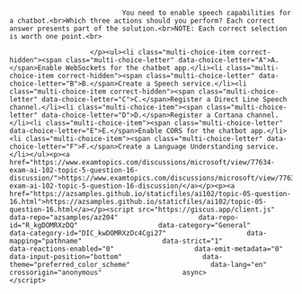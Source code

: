 <p class="card-text">
							
								You need to enable speech capabilities for a chatbot.<br>Which three actions should you perform? Each correct answer presents part of the solution.<br>NOTE: Each correct selection is worth one point.<br>
							
						</p><ul><li class="multi-choice-item correct-hidden"><span class="multi-choice-letter" data-choice-letter="A">A.</span>Enable WebSockets for the chatbot app.</li><li class="multi-choice-item correct-hidden"><span class="multi-choice-letter" data-choice-letter="B">B.</span>Create a Speech service.</li><li class="multi-choice-item correct-hidden"><span class="multi-choice-letter" data-choice-letter="C">C.</span>Register a Direct Line Speech channel.</li><li class="multi-choice-item"><span class="multi-choice-letter" data-choice-letter="D">D.</span>Register a Cortana channel.</li><li class="multi-choice-item"><span class="multi-choice-letter" data-choice-letter="E">E.</span>Enable CORS for the chatbot app.</li><li class="multi-choice-item"><span class="multi-choice-letter" data-choice-letter="F">F.</span>Create a Language Understanding service.</li></ul><p><a href="https://www.examtopics.com/discussions/microsoft/view/77634-exam-ai-102-topic-5-question-16-discussion/">https://www.examtopics.com/discussions/microsoft/view/77634-exam-ai-102-topic-5-question-16-discussion/</a></p><p><a href="https://azsamples.github.io/staticfiles/ai102/topic-05-question-16.html">https://azsamples.github.io/staticfiles/ai102/topic-05-question-16.html</a></p><script src="https://giscus.app/client.js"                    data-repo="azsamples/az204"                    data-repo-id="R_kgDOMRXzDQ"                    data-category="General"                    data-category-id="DIC_kwDOMRXzDc4Cgi27"                    data-mapping="pathname"                    data-strict="1"                    data-reactions-enabled="0"                    data-emit-metadata="0"                    data-input-position="bottom"                    data-theme="preferred_color_scheme"                    data-lang="en"                    crossorigin="anonymous"                    async>                    </script>